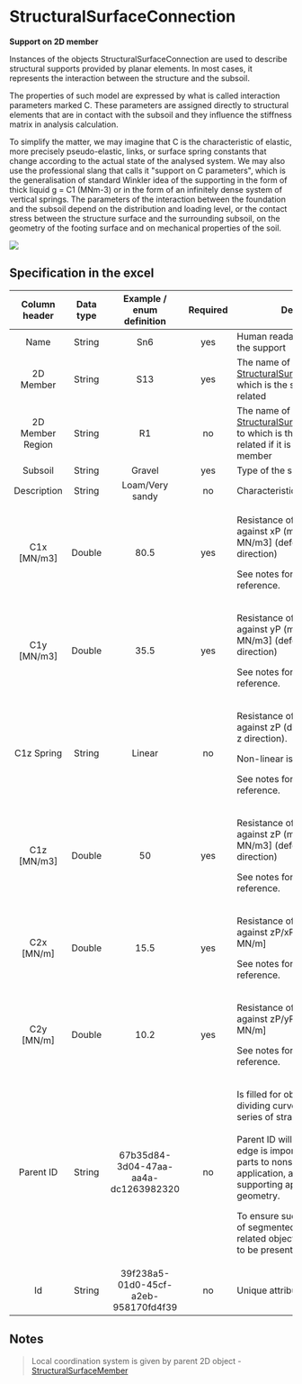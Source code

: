 # StructuralSurfaceConnection

**Support on 2D member**

Instances of the objects StructuralSurfaceConnection are used to describe structural supports provided by planar elements. In most cases, it represents the interaction between the structure and the subsoil.

The properties of such model are expressed by what is called interaction parameters marked C. These parameters are assigned directly to structural elements that are in contact with the subsoil and they influence the stiffness matrix in analysis calculation.

To simplify the matter, we may imagine that C is the characteristic of elastic, more precisely pseudo-elastic, links, or surface spring constants that change according to the actual state of the analysed system. We may also use the professional slang that calls it "support on C parameters", which is the generalisation of standard Winkler idea of the supporting in the form of thick liquid g = C1 (MNm-3) or in the form of an infinitely dense system of vertical springs. The parameters of the interaction between the foundation and the subsoil depend on the distribution and loading level, or the contact stress between the structure surface and the surrounding subsoil, on the geometry of the footing surface and on mechanical properties of the soil.

![](../.gitbook/assets/20\_structuralsurfaceconnection.png)

## Specification in the excel

| Column header| Data type | Example / enum definition | Required | Description |
| :---------------------------: | :--------------: | :----------------------------------: | :----------------: | ---------------------------------------------------------------------------------------------------------------------------------------------------------------------------------------------------------------------------------------------------------------------------------------------------------------------------------------------------------------------------------------------------------------------- |
|              Name             |      String      |                  Sn6                 |         yes        | Human readable unique name of the support                                                                                                                                                                                                                                                                                                                                                                              |
|           2D Member           |      String      |                  S13                 |         yes        | The name of the [StructuralSurfaceMember](../structural-analysis-elements/structuralsurfacemember.md) to which is the surface support is related                                                                                                                                                                                                                                                  |
|        2D Member Region       |      String      |                  R1                  |         no         | The name of the [StructuralSurfaceMemberRegion](../structural-analysis-elements/structuralsurfacememberregion.md) to which is the surface support related if it is available on 2D member                                                                                                                                                                                          |
|            Subsoil            |      String      |                Gravel                |         yes        | Type of the subsoil                                                                                                                                                                                                                                                                                                                                                                                                    |
|          Description          |      String      |            Loam/Very sandy           |         no         | Characteristics of the subsoil                                                                                                                                                                                                                                                                                                                                                                                         |
|          C1x \[MN/m3]         |      Double      |                 80.5                 |         yes        | <p>Resistance of environment against xP (mm) [C1x in MN/m3] (deformation in local x direction)</p><p>See notes for coordinates reference.</p>                                                                                                                                                                                                                                                                          |
|          C1y \[MN/m3]         |      Double      |                 35.5                 |         yes        | <p>Resistance of environment against yP (mm) [C1y in MN/m3] (deformation in local y direction)</p><p>See notes for coordinates reference.</p>                                                                                                                                                                                                                                                                          |
|           C1z Spring          |      String      |                Linear                |         no         | <p>Resistance of environment against zP (deformation in local z direction).</p><p>Non-linear is not supported.</p><p>See notes for coordinates reference.</p>                                                                                                                                                                                                                                                          |
|          C1z \[MN/m3]         |      Double      |                  50                  |         yes        | <p>Resistance of environment against zP (mm) [C1z in MN/m3] (deformation in local z direction)</p><p>See notes for coordinates reference.</p>                                                                                                                                                                                                                                                                          |
|          C2x \[MN/m]          |      Double      |                 15.5                 |         yes        | <p>Resistance of environment against zP/xP (mm/m) [C2x in MN/m]</p><p>See notes for coordinates reference.</p>                                                                                                                                                                                                                                                                                                         |
|          C2y \[MN/m]          |      Double      |                 10.2                 |         yes        | <p>Resistance of environment against zP/yP (mm/m) [C2y in MN/m]</p><p>See notes for coordinates reference.</p>                                                                                                                                                                                                                                                                                                         |
|           Parent ID           |      String      | 67b35d84-3d04-47aa-aa4a-dc1263982320 |         no         | <p>Is filled for objects created be dividing curved geometry to series of straight line objects.<br><br>Parent ID will ensure that curved edge is imported as straight parts to nonsupporting application, and back to original supporting application as curved geometry.</p><p>To ensure successful round trip of segmented objects and their related objects, Parent ID needs to be present in both directions.</p> |
|               Id              |      String      | 39f238a5-01d0-45cf-a2eb-958170fd4f39 |         no         | Unique attribute designation                                                                                                                                                                                                                                                                                                                                                                                           |

## Notes

>Local coordination system is given by parent 2D object - [StructuralSurfaceMember](../structural-analysis-elements/structuralsurfacemember.md)
